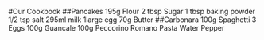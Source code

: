 #Our Cookbook
##Pancakes
195g Flour
2 tbsp Sugar
1 tbsp baking powder
1/2 tsp salt
295ml milk
1large egg
70g Butter
##Carbonara
100g Spaghetti
3 Eggs
100g Guancale
100g Peccorino Romano
Pasta Water
Pepper
